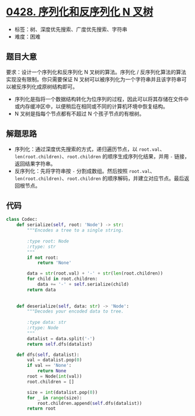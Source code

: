 # [0428. 序列化和反序列化 N 叉树](https://leetcode.cn/problems/serialize-and-deserialize-n-ary-tree/)

- 标签：树、深度优先搜索、广度优先搜索、字符串
- 难度：困难

## 题目大意

要求：设计一个序列化和反序列化 N 叉树的算法。序列化 / 反序列化算法的算法实现没有限制。你只需要保证 N 叉树可以被序列化为一个字符串并且该字符串可以被反序列化成原树结构即可。

- 序列化是指将一个数据结构转化为位序列的过程，因此可以将其存储在文件中或内存缓冲区中，以便稍后在相同或不同的计算机环境中恢复结构。
- N 叉树是指每个节点都有不超过 N 个孩子节点的有根树。

## 解题思路

- 序列化：通过深度优先搜索的方式，递归遍历节点，以 `root.val`、`len(root.children)`、`root.children` 的顺序生成序列化结果，并用 `-` 链接，返回结果字符串。
- 反序列化：先将字符串按 `-` 分割成数组。然后按照 `root.val`、`len(root.children)`、`root.children` 的顺序解码，并建立对应节点。最后返回根节点。



## 代码

```Python
class Codec:
    def serialize(self, root: 'Node') -> str:
        """Encodes a tree to a single string.
        
        :type root: Node
        :rtype: str
        """
        if not root:
            return 'None'

        data = str(root.val) + '-' + str(len(root.children))
        for child in root.children:
            data += '-' + self.serialize(child)
        return data
        
    
    def deserialize(self, data: str) -> 'Node':
        """Decodes your encoded data to tree.
        
        :type data: str
        :rtype: Node
        """
        datalist = data.split('-')
        return self.dfs(datalist)

    def dfs(self, datalist):
        val = datalist.pop(0)
        if val == 'None':
            return None
        root = Node(int(val))
        root.children = []

        size = int(datalist.pop(0))
        for _ in range(size):
            root.children.append(self.dfs(datalist))
        return root
```

